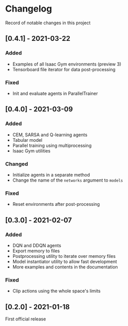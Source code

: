 # Changelog

Record of notable changes in this project

## [0.4.1] - 2021-03-22

### Added

- Examples of all Isaac Gym environments (preview 3)
- Tensorboard file iterator for data post-processing

### Fixed

- Init and evaluate agents in ParallelTrainer

## [0.4.0] - 2021-03-09

### Added

- CEM, SARSA and Q-learning agents
- Tabular model
- Parallel training using multiprocessing
- Isaac Gym utilities

### Changed

- Initialize agents in a separate method
- Change the name of the `networks` argument to `models`

### Fixed

- Reset environments after post-processing

## [0.3.0] - 2021-02-07

### Added

- DQN and DDQN agents
- Export memory to files
- Postprocessing utility to iterate over memory files
- Model instantiator utility to allow fast development
- More examples and contents in the documentation

### Fixed

- Clip actions using the whole space's limits 

## [0.2.0] - 2021-01-18

First official release
